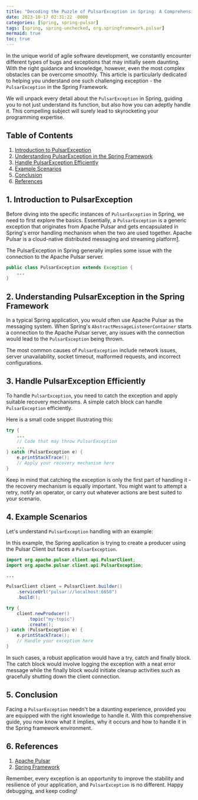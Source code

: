 ```yaml
---
title: "Decoding the Puzzle of PulsarException in Spring: A Comprehensive Guide"
date: 2023-10-17 02:31:22 -0000
categories: [Spring, spring-pulsar]
tags: [spring, spring-unchecked, org.springframework.pulsar]
mermaid: true
toc: true
---
```



In the unique world of agile software development, we constantly encounter different types of bugs and exceptions that may initially seem daunting. With the right guidance and knowledge, however, even the most complex obstacles can be overcome smoothly. This article is particularly dedicated to helping you understand one such challenging exception - the `PulsarException` in the Spring Framework. 

We will unpack every detail about the `PulsarException` in Spring, guiding you to not just understand its function, but also how you can adeptly handle it. This compelling subject will surely lead to skyrocketing your programming expertise. 

## Table of Contents

1. [Introduction to PulsarException](#intro)
2. [Understanding PulsarException in the Spring Framework](#understanding)
3. [Handle PulsarException Efficiently](#handle)
4. [Example Scenarios](#example)
5. [Conclusion](#conclusion)
6. [References](#refs)

<a name="intro"></a>
## 1. Introduction to PulsarException

Before diving into the specific instances of `PulsarException` in Spring, we need to first explore the basics. Essentially, a `PulsarException` is a generic exception that originates from Apache Pulsar and gets encapsulated in Spring's error handling mechanism when the two are used together. Apache Pulsar is a cloud-native distributed messaging and streaming platform[1](https://pulsar.apache.org/en/). 

The PulsarException in Spring generally implies some issue with the connection to the Apache Pulsar server. 

```java
public class PulsarException extends Exception { 
    ... 
} 
```
<a name="understanding"></a>
## 2. Understanding PulsarException in the Spring Framework

In a typical Spring application, you would often use Apache Pulsar as the messaging system. When Spring's `AbstractMessageListenerContainer` starts a connection to the Apache Pulsar server, any issues with the connection would lead to the `PulsarException` being thrown. 

The most common causes of `PulsarException` include network issues, server unavailability, socket timeout, malformed requests, and incorrect configurations.

<a name="handle"></a>
## 3. Handle PulsarException Efficiently

To handle `PulsarException`, you need to catch the exception and apply suitable recovery mechanisms. A simple catch block can handle `PulsarException` efficiently. 

Here is a small code snippet illustrating this:

```java
try { 
    ... 
    // Code that may throw PulsarException 
    ...
} catch (PulsarException e) { 
    e.printStackTrace(); 
    // Apply your recovery mechanism here 
}
```

Keep in mind that catching the exception is only the first part of handling it - the recovery mechanism is equally important. You might want to attempt a retry, notify an operator, or carry out whatever actions are best suited to your scenario.

<a name="example"></a>
## 4. Example Scenarios

Let's understand `PulsarException` handling with an example:

In this example, the Spring application is trying to create a producer using the Pulsar Client but faces a `PulsarException`.

```java
import org.apache.pulsar.client.api.PulsarClient;
import org.apache.pulsar.client.api.PulsarException;

...

PulsarClient client = PulsarClient.builder()
    .serviceUrl("pulsar://localhost:6650")
    .build();

try {
    client.newProducer()
        .topic("my-topic")
        .create();
} catch (PulsarException e) {
    e.printStackTrace(); 
    // Handle your exception here
} 

```

In such cases, a robust application would have a try, catch and finally block. The catch block would involve logging the exception with a neat error message while the finally block would initiate cleanup activities such as gracefully shutting down the client connection.

<a name="conclusion"></a>
## 5. Conclusion

Facing a `PulsarException` needn't be a daunting experience, provided you are equipped with the right knowledge to handle it. With this comprehensive guide, you now know what it implies, why it occurs and how to handle it in the Spring framework environment.

<a name="refs"></a>
## 6. References
1. [Apache Pulsar](https://pulsar.apache.org/en/)
2. [Spring Framework](https://spring.io/projects/spring-framework)

Remember, every exception is an opportunity to improve the stability and resilience of your application, and `PulsarException` is no different. Happy debugging, and keep coding!

